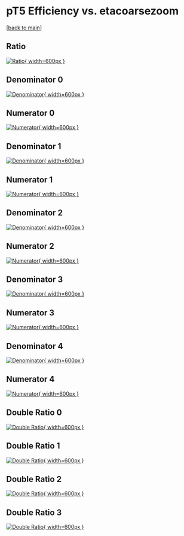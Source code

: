# pT5 Efficiency vs. etacoarsezoom

[[back to main](./)]



## Ratio

[![Ratio](../mtv/var/pT5_vtr_0_-1_eff_etacoarsezoom.png){ width=600px }](../mtv/var/pT5_vtr_0_-1_eff_etacoarsezoom.pdf)

## Denominator 0

[![Denominator](../mtv/den/pT5_vtr_0_-1_eff_etacoarsezoom_den0.png){ width=600px }](../mtv/den/pT5_vtr_0_-1_eff_etacoarsezoom_den0.pdf)

## Numerator 0

[![Numerator](../mtv/num/pT5_vtr_0_-1_eff_etacoarsezoom_num0.png){ width=600px }](../mtv/num/pT5_vtr_0_-1_eff_etacoarsezoom_num0.pdf)

## Denominator 1

[![Denominator](../mtv/den/pT5_vtr_0_-1_eff_etacoarsezoom_den1.png){ width=600px }](../mtv/den/pT5_vtr_0_-1_eff_etacoarsezoom_den1.pdf)

## Numerator 1

[![Numerator](../mtv/num/pT5_vtr_0_-1_eff_etacoarsezoom_num1.png){ width=600px }](../mtv/num/pT5_vtr_0_-1_eff_etacoarsezoom_num1.pdf)

## Denominator 2

[![Denominator](../mtv/den/pT5_vtr_0_-1_eff_etacoarsezoom_den2.png){ width=600px }](../mtv/den/pT5_vtr_0_-1_eff_etacoarsezoom_den2.pdf)

## Numerator 2

[![Numerator](../mtv/num/pT5_vtr_0_-1_eff_etacoarsezoom_num2.png){ width=600px }](../mtv/num/pT5_vtr_0_-1_eff_etacoarsezoom_num2.pdf)

## Denominator 3

[![Denominator](../mtv/den/pT5_vtr_0_-1_eff_etacoarsezoom_den3.png){ width=600px }](../mtv/den/pT5_vtr_0_-1_eff_etacoarsezoom_den3.pdf)

## Numerator 3

[![Numerator](../mtv/num/pT5_vtr_0_-1_eff_etacoarsezoom_num3.png){ width=600px }](../mtv/num/pT5_vtr_0_-1_eff_etacoarsezoom_num3.pdf)

## Denominator 4

[![Denominator](../mtv/den/pT5_vtr_0_-1_eff_etacoarsezoom_den4.png){ width=600px }](../mtv/den/pT5_vtr_0_-1_eff_etacoarsezoom_den4.pdf)

## Numerator 4

[![Numerator](../mtv/num/pT5_vtr_0_-1_eff_etacoarsezoom_num4.png){ width=600px }](../mtv/num/pT5_vtr_0_-1_eff_etacoarsezoom_num4.pdf)

## Double Ratio 0

[![Double Ratio](../mtv/ratio/pT5_vtr_0_-1_eff_etacoarsezoom_ratio0.png){ width=600px }](../mtv/ratio/pT5_vtr_0_-1_eff_etacoarsezoom_ratio0.pdf)

## Double Ratio 1

[![Double Ratio](../mtv/ratio/pT5_vtr_0_-1_eff_etacoarsezoom_ratio1.png){ width=600px }](../mtv/ratio/pT5_vtr_0_-1_eff_etacoarsezoom_ratio1.pdf)

## Double Ratio 2

[![Double Ratio](../mtv/ratio/pT5_vtr_0_-1_eff_etacoarsezoom_ratio2.png){ width=600px }](../mtv/ratio/pT5_vtr_0_-1_eff_etacoarsezoom_ratio2.pdf)

## Double Ratio 3

[![Double Ratio](../mtv/ratio/pT5_vtr_0_-1_eff_etacoarsezoom_ratio3.png){ width=600px }](../mtv/ratio/pT5_vtr_0_-1_eff_etacoarsezoom_ratio3.pdf)

